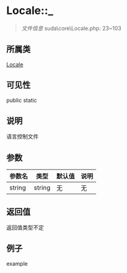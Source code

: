 # Locale::_



> *文件信息* suda\core\Locale.php: 23~103

## 所属类 

[Locale](../Locale.md)

## 可见性

 public static

## 说明

语言控制文件


## 参数


| 参数名 | 类型 | 默认值 | 说明 |
|--------|-----|-------|-------|
| string |  string | 无 | 无 |



## 返回值

返回值类型不定


## 例子

example